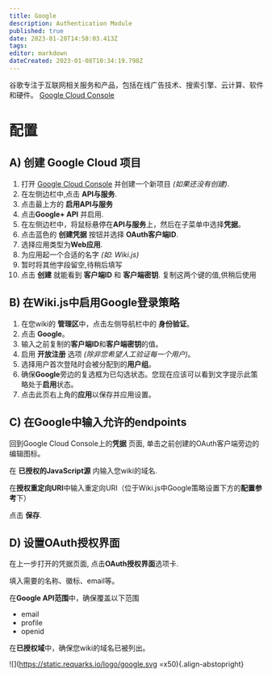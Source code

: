 ```yaml
---
title: Google
description: Authentication Module
published: true
date: 2023-01-28T14:58:03.413Z
tags: 
editor: markdown
dateCreated: 2023-01-08T10:34:19.798Z
---
```


谷歌专注于互联网相关服务和产品，包括在线广告技术、搜索引擎、云计算、软件和硬件。
[Google Cloud Console](https://console.developers.google.com/)

# 配置

## A) 创建 Google Cloud 项目

1. 打开 [Google Cloud Console](https://console.cloud.google.com/) 并创建一个新项目 *(如果还没有创建)*.
1. 在左侧边栏中,点击 **API与服务**.
1. 点击最上方的 **启用API与服务**
1. 点击**Google+ API** 并启用.
1. 在左侧边栏中，将鼠标悬停在**API与服务**上，然后在子菜单中选择**凭据**。
1. 点击蓝色的 **创建凭据** 按钮并选择 **OAuth客户端ID**.
1. 选择应用类型为**Web应用**.
1. 为应用起一个合适的名字 *(如: Wiki.js)*
1. 暂时将其他字段留空,待稍后填写
1. 点击 **创建** 就能看到 **客户端ID** 和 **客户端密钥**. 复制这两个键的值,供稍后使用

## B) 在Wiki.js中启用Google登录策略

1. 在您wiki的 **管理区**中，点击左侧导航栏中的 **身份验证**。
1. 点击 **Google**。
1. 输入之前复制的**客户端ID**和**客户端密钥**的值。
1. 启用 **开放注册** 选项 *(除非您希望人工验证每一个用户)*。
1. 选择用户首次登陆时会被分配到的**用户组**。
1. 确保**Google**旁边的复选框为已勾选状态。您现在应该可以看到文字提示此策略处于**启用**状态。
1. 点击此页右上角的**应用**以保存并应用设置。

## C) 在Google中输入允许的endpoints

回到Google Cloud Console上的**凭据** 页面, 单击之前创建的OAuth客户端旁边的编辑图标。

在 **已授权的JavaScript源** 内输入您wiki的域名.

在**授权重定向URI**中输入重定向URI（位于Wiki.js中Google策略设置下方的**配置参考**下）

点击 **保存**.

## D) 设置OAuth授权界面

在上一步打开的凭据页面, 点击**OAuth授权界面**选项卡.

填入需要的名称、徽标、email等。

在**Google API范围**中，确保覆盖以下范围
- email
- profile
- openid

在**已授权域**中，确保您wiki的域名已被列出。

![](https://static.requarks.io/logo/google.svg =x50){.align-abstopright}
  